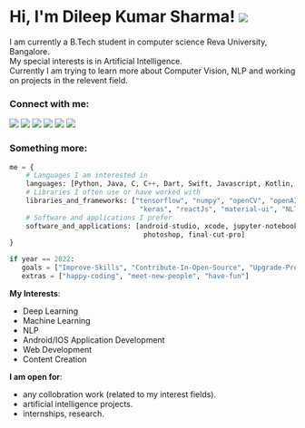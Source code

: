 # Hi, I'm Dileep Kumar Sharma! <img src="https://img.icons8.com/external-flat-juicy-fish/25/000000/external-programmer-digital-nomad-flat-flat-juicy-fish.png"/>
I am currently a B.Tech student in computer science Reva University,  Bangalore. <br>
My special interests is in Artificial Intelligence. <br>
Currently I am trying to learn more about Computer Vision, NLP and working on projects in the relevent field.

### Connect with me:
 [<img src="https://img.shields.io/badge/instagram-%23FFFFFF.svg?&logo=instagram"/>](https://www.instagram.com/dileep_sharma_a/)
 [<img src ="https://img.shields.io/badge/github-%23000000.svg?&logo=github"/>](https://github.com/Dileep2896/Dileep2896)
 [<img src="https://img.shields.io/badge/kaggle-%23FFFFFF.svg?&logo=kaggle"/>](https://www.kaggle.com/dileep2896)
 [<img src="https://img.shields.io/badge/linkedin-%23000000.svg?&logo=linkedin"/>](https://www.linkedin.com/in/dileep-kumar-s-44ab66113/)
 [<img src="https://img.shields.io/badge/twitter-%23FFFFFF.svg?&logo=twitter"/>](https://twitter.com/dileep_kumar_a)
 [<img src="https://img.shields.io/badge/youtube-%23FF0000.svg?&logo=youtube"/>](https://www.youtube.com/c/technologybit)

 
### Something more:

 ```python
 me = {
     # Languages I am interested in
     languages: [Python, Java, C, C++, Dart, Swift, Javascript, Kotlin, R],
     # Libraries I often use or have worked with
     libraries_and_frameworks: ["tensorflow", "numpy", "openCV", "openAI gym", "scikit-learn", "pytorch",
                                 "keras", "reactJs", "material-ui", "NLTK"],
     # Software and applications I prefer                       
     software_and_applications: [android-studio, xcode, jupyter-notebook, vs-code, anaconda,
                                  photoshop, final-cut-pro]
 }
 
 if year == 2022:
    goals = ["Improve-Skills", "Contribute-In-Open-Source", "Upgrade-Profile", "Learn-Something-New"]
    extras = ["happy-coding", "meet-new-people", "have-fun"]
 ```
 
**My Interests**:
  - Deep Learning
  - Machine Learning
  - NLP
  - Android/IOS Application Development
  - Web Development
  - Content Creation

**I am open for**:
  - any collobration work (related to my interest fields).
  - artificial intelligence projects.
  - internships, research.
  
